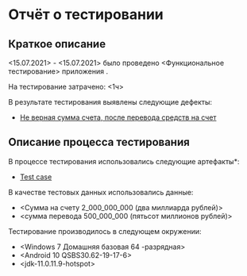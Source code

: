 ﻿# Отчёт о тестировании <Money Transfer>

## Краткое описание

<15.07.2021> - <15.07.2021> было проведено <Функциональное тестирование> 
приложения <Money Transfer>.

На тестирование затрачено: <1ч>

В результате тестирования выявлены следующие дефекты:
* [Не верная сумма счета, после перевода средств на счет](https://github.com/AlexRV83/money-transfer/issues/1)



## Описание процесса тестирования

В процессе тестирования использовались следующие артефакты*:
* [Test case](https://github.com/netology-code/javaqa-homeworks/tree/master/programming)




В качестве тестовых данных использовались данные:
* <Сумма на счету 2_000_000_000 (два миллиарда рублей)>
* <сумма перевода 500_000_000 (пятьсот миллионов рублей)>


Тестирование производилось в следующем окружении:
* <Windows 7 Домашняя базовая 64 -разрядная>
* <Android 10 QSBS30.62-19-17-6>
* <jdk-11.0.11.9-hotspot>
